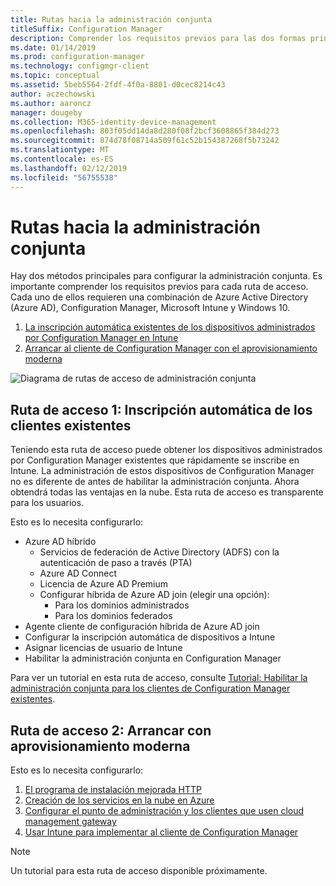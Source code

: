 ```yaml
---
title: Rutas hacia la administración conjunta
titleSuffix: Configuration Manager
description: Comprender los requisitos previos para las dos formas principales para configurar la administración conjunta.
ms.date: 01/14/2019
ms.prod: configuration-manager
ms.technology: configmgr-client
ms.topic: conceptual
ms.assetid: 5beb5564-2fdf-4f0a-8801-d0cec8214c43
author: aczechowski
ms.author: aaroncz
manager: dougeby
ms.collection: M365-identity-device-management
ms.openlocfilehash: 803f05dd14da8d280f08f2bcf3608865f384d273
ms.sourcegitcommit: 874d78f08714a509f61c52b154387268f5b73242
ms.translationtype: MT
ms.contentlocale: es-ES
ms.lasthandoff: 02/12/2019
ms.locfileid: "56755538"
---
```

# <a name="paths-to-co-management"></a>Rutas hacia la administración conjunta

Hay dos métodos principales para configurar la administración conjunta. Es importante comprender los requisitos previos para cada ruta de acceso. Cada uno de ellos requieren una combinación de Azure Active Directory (Azure AD), Configuration Manager, Microsoft Intune y Windows 10. 

1. [La inscripción automática existentes de los dispositivos administrados por Configuration Manager en Intune](#bkmk_path1)  
2. [Arrancar al cliente de Configuration Manager con el aprovisionamiento moderna](#bkmk_path2)  

![Diagrama de rutas de acceso de administración conjunta](media/co-management-paths.png)



## <a name="bkmk_path1"></a> Ruta de acceso 1: Inscripción automática de los clientes existentes

Teniendo esta ruta de acceso puede obtener los dispositivos administrados por Configuration Manager existentes que rápidamente se inscribe en Intune. La administración de estos dispositivos de Configuration Manager no es diferente de antes de habilitar la administración conjunta. Ahora obtendrá todas las ventajas en la nube. Esta ruta de acceso es transparente para los usuarios.

Esto es lo necesita configurarlo:
- Azure AD híbrido
    - Servicios de federación de Active Directory (ADFS) con la autenticación de paso a través (PTA)
    - Azure AD Connect
    - Licencia de Azure AD Premium
    - Configurar híbrida de Azure AD join (elegir una opción):
        - Para los dominios administrados
        - Para los dominios federados
- Agente cliente de configuración híbrida de Azure AD join
- Configurar la inscripción automática de dispositivos a Intune
- Asignar licencias de usuario de Intune
- Habilitar la administración conjunta en Configuration Manager

Para ver un tutorial en esta ruta de acceso, consulte [Tutorial: Habilitar la administración conjunta para los clientes de Configuration Manager existentes](/sccm/comanage/tutorial-co-manage-clients).



## <a name="bkmk_path2"></a> Ruta de acceso 2: Arrancar con aprovisionamiento moderna

Esto es lo necesita configurarlo:

1. [El programa de instalación mejorada HTTP](/sccm/core/plan-design/hierarchy/enhanced-http)  
2. [Creación de los servicios en la nube en Azure](/sccm/core/servers/deploy/configure/azure-services-wizard)  
3. [Configurar el punto de administración y los clientes que usen cloud management gateway](/sccm/core/clients/manage/cmg/setup-cloud-management-gateway)  
4. [Usar Intune para implementar al cliente de Configuration Manager](/sccm/comanage/how-to-prepare-win10)  

> [!Note]  
> Un tutorial para esta ruta de acceso disponible próximamente.

